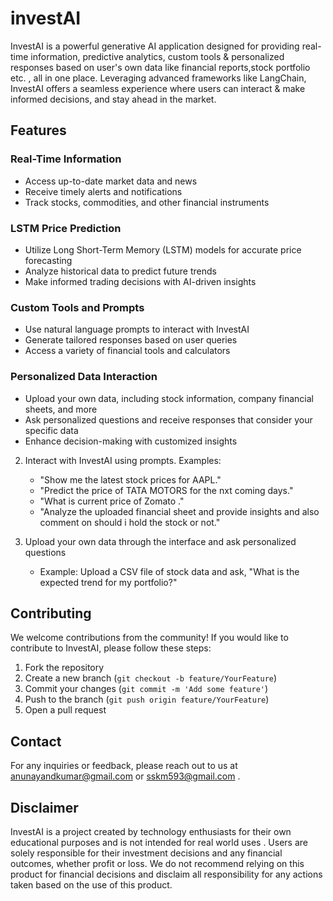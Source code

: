 # investAI

InvestAI is a powerful generative AI application designed for providing real-time information, predictive analytics, custom tools &  personalized responses based on user's own data like financial reports,stock portfolio etc. , all in one place. Leveraging advanced frameworks like LangChain, InvestAI offers a seamless experience where users can interact & make informed decisions, and stay ahead in the market.

## Features

### Real-Time Information
- Access up-to-date market data and news
- Receive timely alerts and notifications
- Track stocks, commodities, and other financial instruments

### LSTM Price Prediction
- Utilize Long Short-Term Memory (LSTM) models for accurate price forecasting
- Analyze historical data to predict future trends
- Make informed trading decisions with AI-driven insights

### Custom Tools and Prompts
- Use natural language prompts to interact with InvestAI
- Generate tailored responses based on user queries
- Access a variety of financial tools and calculators

### Personalized Data Interaction
- Upload your own data, including stock information, company financial sheets, and more
- Ask personalized questions and receive responses that consider your specific data
- Enhance decision-making with customized insights


2. Interact with InvestAI using prompts. Examples:
    - "Show me the latest stock prices for AAPL."
    - "Predict the price of TATA MOTORS for the nxt coming days."
    - "What is current price of Zomato ."
    - "Analyze the uploaded financial sheet and provide insights and also comment on should i hold the stock or not."

3. Upload your own data through the interface and ask personalized questions
    - Example: Upload a CSV file of stock data and ask, "What is the expected trend for my portfolio?"


## Contributing

We welcome contributions from the community! If you would like to contribute to InvestAI, please follow these steps:

1. Fork the repository
2. Create a new branch (`git checkout -b feature/YourFeature`)
3. Commit your changes (`git commit -m 'Add some feature'`)
4. Push to the branch (`git push origin feature/YourFeature`)
5. Open a pull request

## Contact

For any inquiries or feedback, please reach out to us at anunayandkumar@gmail.com or sskm593@gmail.com .

## Disclaimer

InvestAI is a project created by technology enthusiasts for their own educational purposes and is not intended for real world uses . Users are solely responsible for their  investment decisions and any financial outcomes, whether profit or loss. We do not recommend relying  on this product for financial decisions and disclaim all responsibility for any actions taken based on the use of this product.
